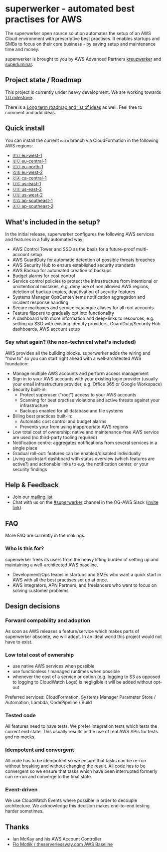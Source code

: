 # superwerker - automated best practises for AWS

The superwerker open source solution automates the setup of an AWS Cloud environment with prescriptive best practises.
It enables startups and SMBs to focus on their core business - by saving setup and maintenance time and money.

superwerker is brought to you by AWS Advanced Partners [kreuzwerker](https://kreuzwerker.de/) and [superluminar](https://superluminar.io/).

## Project state / Roadmap

This project is currently under heavy development. We are working towards [1.0 milestone](https://github.com/superwerker/superwerker/milestone/1).

There is a [Long term roadmap and list of ideas](https://github.com/superwerker/superwerker/projects/1) as well. Feel free to comment and add ideas.

## Quick install

You can install the current `main` branch via CloudFormation in the following AWS regions:

 - [🇪🇺 eu-west-1](https://console.aws.amazon.com/cloudformation/home?region=eu-west-1#/stacks/quickcreate?stackName=superwerker&templateURL=https://superwerker-deployment.s3.amazonaws.com/main/components/superwerker.yaml&param_TemplateUrlPrefix=https://superwerker-deployment.s3.amazonaws.com/main)
 - [🇪🇺 eu-central-1](https://console.aws.amazon.com/cloudformation/home?region=eu-central-1#/stacks/quickcreate?stackName=superwerker&templateURL=https://superwerker-deployment.s3.amazonaws.com/main/components/superwerker.yaml&param_TemplateUrlPrefix=https://superwerker-deployment.s3.amazonaws.com/main)
 - [🇪🇺 eu-north-1](https://console.aws.amazon.com/cloudformation/home?region=eu-north-1#/stacks/quickcreate?stackName=superwerker&templateURL=https://superwerker-deployment.s3.amazonaws.com/main/components/superwerker.yaml&param_TemplateUrlPrefix=https://superwerker-deployment.s3.amazonaws.com/main)
 - [🇬🇧 eu-west-2](https://console.aws.amazon.com/cloudformation/home?region=eu-west-2#/stacks/quickcreate?stackName=superwerker&templateURL=https://superwerker-deployment.s3.amazonaws.com/main/components/superwerker.yaml&param_TemplateUrlPrefix=https://superwerker-deployment.s3.amazonaws.com/main)
 - [🇨🇦 ca-central-1](https://console.aws.amazon.com/cloudformation/home?region=ca-central-1#/stacks/quickcreate?stackName=superwerker&templateURL=https://superwerker-deployment.s3.amazonaws.com/main/components/superwerker.yaml&param_TemplateUrlPrefix=https://superwerker-deployment.s3.amazonaws.com/main)
 - [🇺🇸 us-east-1](https://console.aws.amazon.com/cloudformation/home?region=us-east-1#/stacks/quickcreate?stackName=superwerker&templateURL=https://superwerker-deployment.s3.amazonaws.com/main/components/superwerker.yaml&param_TemplateUrlPrefix=https://superwerker-deployment.s3.amazonaws.com/main)
 - [🇺🇸 us-east-2](https://console.aws.amazon.com/cloudformation/home?region=us-east-2#/stacks/quickcreate?stackName=superwerker&templateURL=https://superwerker-deployment.s3.amazonaws.com/main/components/superwerker.yaml&param_TemplateUrlPrefix=https://superwerker-deployment.s3.amazonaws.com/main)
 - [🇺🇸 us-west-2](https://console.aws.amazon.com/cloudformation/home?region=us-west-2#/stacks/quickcreate?stackName=superwerker&templateURL=https://superwerker-deployment.s3.amazonaws.com/main/components/superwerker.yaml&param_TemplateUrlPrefix=https://superwerker-deployment.s3.amazonaws.com/main)
 - [🇸🇬 ap-southeast-1](https://console.aws.amazon.com/cloudformation/home?region=ap-southeast-1#/stacks/quickcreate?stackName=superwerker&templateURL=https://superwerker-deployment.s3.amazonaws.com/main/components/superwerker.yaml&param_TemplateUrlPrefix=https://superwerker-deployment.s3.amazonaws.com/main)
 - [🇦🇺 ap-southeast-2](https://console.aws.amazon.com/cloudformation/home?region=ap-southeast-2#/stacks/quickcreate?stackName=superwerker&templateURL=https://superwerker-deployment.s3.amazonaws.com/main/components/superwerker.yaml&param_TemplateUrlPrefix=https://superwerker-deployment.s3.amazonaws.com/main)

## What's included in the setup?

In the initial release, superwerker configures the following AWS services and features in a fully automated way:

- AWS Control Tower and SSO as the basis for a future-proof multi-account setup
- AWS GuardDuty for automatic detection of possible threats breaches
- AWS Security Hub to ensure established security standards
- AWS Backup for automated creation of backups
- Budget alarms for cost control
- Service control policies to protect the infrastructure from intentional or unintentional mistakes, e.g. deny use of non allowed AWS regions, deletion of backup copies, deactivation of security features
- Systems Manager OpsCenter/Items notification aggregation and incident response handling
- Secure mailboxes and service catalogue aliases for all root accounts
- Feature flippers to gradually opt into functionality
- A dashboard with more information and deep-links to resources, e.g. setting up SSO with existing identity providers, GuardDuty/Security Hub dashboards, AWS account setup

### Say what again? (the non-technical what's included)

AWS provides all the building blocks. superwerker adds the wiring and "how to" so you can start right ahead with a well-architected AWS foundation:

- Manage multiple AWS accounts and perform access management
- Sign in to your AWS accounts with your existing login provider (usually your email infrastructure provider, e.g. Office 365 or Google Workspace)
- Security built-in:
  - Protect superuser ("root") access to your AWS accounts
  - Scanning for best practise violations and active threats against your infrastructure
  - Backups enabled for all database and file systems
- Billing best practices built-in:
  - Automatic cost control and budget alarms
  - Prevents your from using inappropriate AWS regions
- Low total cost of ownership: native and maintenance-free AWS service are used (no third-party tooling required)
- Notification centre: aggregates notifications from several services in a single place
- Gradual roll-out: features can be enabled/disabled individually
- Living quickstart dashboard with status overview (which features are active?) and actionable links to e.g. the notification center, or your security findings

## Help & Feedback

 - Join our [mailing list](https://groups.google.com/forum/#!forum/superwerker/join)
 - Chat with us on the [#superwerker](https://og-aws.slack.com/archives/C01CQ34TC93) channel in the OG-AWS Slack ([invite link](http://slackhatesthe.cloud/)).

## FAQ

More FAQ are currently in the makings.

### Who is this for?

superwerker frees its users from the heavy lifting burden of setting up and maintaining a well-architected AWS baseline.

 - Development/Ops teams in startups and SMEs who want a quick start in AWS with all the best practises set up at once.
 - AWS integrators, APN Partners, and freelancers who want to focus on solving customer problems

## Design decisions

### Forward compability and adoption

As soon as AWS releases a feature/service which makes parts of superwerker obsolete, we will adopt.
In an ideal world this project would not have to exist.

### Low total cost of ownership

 - use native AWS services when possible
 - use functionless / managed runtimes when possible
 - whenever the cost of a service or option (e.g. logging to S3 as opposed to logging to CloudWatch Logs) is negligible it will be added without opt-out

Preferred services: CloudFormation, Systems Manager Parameter Store / Automation, Lambda, CodePipeline / Build

### Tested code

All features need to have tests. We prefer integration tests which tests the correct end state. This usually results in the use of real AWS APIs for tests and no mocks.

### Idempotent and convergent

All code has to be idempotent so we ensure that tasks can be re-run without breaking and without changing the result.
All code has to be convergent so we ensure that tasks which have been interrupted formerly can re-run and converge to the final state.

### Event-driven

We use CloudWatch Events where possible in order to decouple architecture. We acknowledge this decision makes end-to-end testing harder sometimes.

## Thanks

 - Ian McKay and his AWS Account Controller
 - [Flo Motlik / theserverlessway.com AWS Baseline](https://github.com/theserverlessway/aws-baseline)
